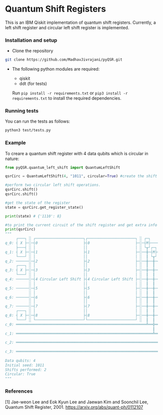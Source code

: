 # Quantum Shift Registers  

This is an IBM Qiskit implementation of quantum shift registers. Currently, a left shift register and circular left shift register is implemented.  
  
### Installation and setup  
  
- Clone the repository
```sh
git clone https://github.com/MadhavJivrajani/pyQSR.git
```  

- The following python modules are required:
  - qiskit
  - ddt (for tests)

  Run `pip install -r requirements.txt` or `pip3 install -r requirements.txt` to install the required dependencies. 
  
### Running tests  
You can run the tests as follows:
```sh
python3 test/tests.py
```  
  
### Example
To creare a quantum shift register with 4 data qubits which is circular in nature:  

```py
from pyQSR.quantum_left_shift import QuantumLeftShift

qsrCirc = QuantumLeftShift(4, "1011", circular=True) #create the shift register.

#perform two circular left shift operations.
qsrCirc.shift()
qsrCirc.shift()  

#get the state of the register
state = qsrCirc.get_register_state()

print(state) # {'1110': 8}

#to print the current circuit of the shift register and get extra info about its state.
print(qsrCirc)
"""
     ┌───┐ ░ ┌──────────────────────┐┌──────────────────────┐ ░ ┌─┐          ░ 
q_0: ┤ X ├─░─┤0                     ├┤0                     ├─░─┤M├──────────░─
     ├───┤ ░ │                      ││                      │ ░ └╥┘┌─┐       ░ 
q_1: ┤ X ├─░─┤1                     ├┤1                     ├─░──╫─┤M├───────░─
     └───┘ ░ │                      ││                      │ ░  ║ └╥┘┌─┐    ░ 
q_2: ──────░─┤2                     ├┤2                     ├─░──╫──╫─┤M├────░─
     ┌───┐ ░ │                      ││                      │ ░  ║  ║ └╥┘┌─┐ ░ 
q_3: ┤ X ├─░─┤3                     ├┤3                     ├─░──╫──╫──╫─┤M├─░─
     └───┘ ░ │                      ││                      │ ░  ║  ║  ║ └╥┘ ░ 
q_4: ──────░─┤4 Circular Left Shift ├┤4 Circular Left Shift ├─░──╫──╫──╫──╫──░─
           ░ │                      ││                      │ ░  ║  ║  ║  ║  ░ 
q_5: ──────░─┤5                     ├┤5                     ├─░──╫──╫──╫──╫──░─
           ░ │                      ││                      │ ░  ║  ║  ║  ║  ░ 
q_6: ──────░─┤6                     ├┤6                     ├─░──╫──╫──╫──╫──░─
           ░ │                      ││                      │ ░  ║  ║  ║  ║  ░ 
q_7: ──────░─┤7                     ├┤7                     ├─░──╫──╫──╫──╫──░─
     ┌───┐ ░ │                      ││                      │ ░  ║  ║  ║  ║  ░ 
q_8: ┤ X ├─░─┤8                     ├┤8                     ├─░──╫──╫──╫──╫──░─
     └───┘ ░ └──────────────────────┘└──────────────────────┘ ░  ║  ║  ║  ║  ░ 
c_0: ════════════════════════════════════════════════════════════╩══╬══╬══╬════
                                                                    ║  ║  ║    
c_1: ═══════════════════════════════════════════════════════════════╩══╬══╬════
                                                                       ║  ║    
c_2: ══════════════════════════════════════════════════════════════════╩══╬════
                                                                          ║    
c_3: ═════════════════════════════════════════════════════════════════════╩════
                                                                               
Data qubits: 4
Initial seed: 1011
Shifts performed: 2
Circular: True
"""
```

### References  
[1] Jae-weon Lee and Eok Kyun Lee and Jaewan Kim and Soonchil Lee, Quantum Shift Register, 2001.
    https://arxiv.org/abs/quant-ph/0112107
